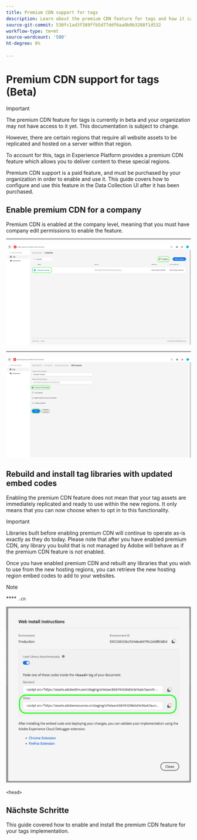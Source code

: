 ```yaml
---
title: Premium CDN support for tags
description: Learn about the premium CDN feature for tags and how it can be used to deliver your content in multiple geographic regions.
source-git-commit: 530fc1ad3f389ffb5d77ddf6aa0b0b3208f1d532
workflow-type: tm+mt
source-wordcount: '580'
ht-degree: 0%

---
```


# Premium CDN support for tags (Beta)

>[!IMPORTANT]
>
>The premium CDN feature for tags is currently in beta and your organization may not have access to it yet. This documentation is subject to change.

[](./hosts/managed-by-adobe-host.md) However, there are certain regions that require all website assets to be replicated and hosted on a server within that region.

To account for this, tags in Experience Platform provides a premium CDN feature which allows you to deliver content to these special regions.

Premium CDN support is a paid feature, and must be purchased by your organization in order to enable and use it. This guide covers how to configure and use this feature in the Data Collection UI after it has been purchased.

## Enable premium CDN for a company

Premium CDN is enabled at the company level, meaning that you must have company edit permissions to enable the feature.

******** ****

![](../../images/ui/publishing/premium-cdn/configure-property.png)

********

![](../../images/ui/publishing/premium-cdn/enable-premium-cdn.png)

## Rebuild and install tag libraries with updated embed codes

Enabling the premium CDN feature does not mean that your tag assets are immediately replicated and ready to use within the new regions. It only means that you can now choose when to opt in to this functionality.

>[!IMPORTANT]
>
>Libraries built before enabling premium CDN will continue to operate as-is exactly as they do today. [](./environments.md#archive) Please note that after you have enabled premium CDN, any library you build that is not managed by Adobe will behave as if the premium CDN feature is not enabled.

Once you have enabled premium CDN and rebuilt any libraries that you wish to use from the new hosting regions, you can retrieve the new hosting region embed codes to add to your websites.

>[!NOTE]
>
>

****  `.cn`

![](../../images/ui/publishing/premium-cdn/embed-codes.png)

`<head>` [](./environments.md#installation)

## Nächste Schritte

This guide covered how to enable and install the premium CDN feature for your tags implementation. [](./overview.md)
